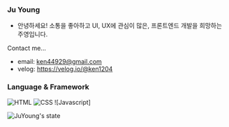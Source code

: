 ### Ju Young
- 안녕하세요! 소통을 좋아하고 UI, UX에 관심이 많은, 프론트엔드 개발을 희망하는 주영입니다.

Contact me...
- email: ken44929@gmail.com 
- velog: https://velog.io/@ken1204

### Language & Framework
![HTML](http://img.shields.io/badge/-html-E96228?style=flat&logo=HTML5&logoColor=white) ![CSS](http://img.shields.io/badge/-css-3595CF?style=flat&logo=CSS3) ![Javascript]

![JuYoung's state](https://github-readme-stats.vercel.app/api?username=tTab1204&show_icons=true&theme=tokyonight)

<!-- ![Top Langs](https://github-readme-stats.vercel.app/api/top-langs/?username=tTab1204&theme=tokyonight) -->
